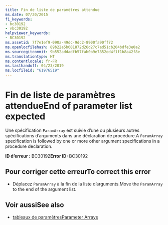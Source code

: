 ```yaml
---
title: Fin de liste de paramètres attendue
ms.date: 07/20/2015
f1_keywords:
- bc30192
- vbc30192
helpviewer_keywords:
- BC30192
ms.assetid: 7f7e1ef9-090a-49dc-9dc2-8900fa90ff72
ms.openlocfilehash: 89b22a5b681872d26d27c7ad51cb204bdfe3e0a2
ms.sourcegitcommit: 9b552addadfb57fab0b9e7852ed4f1f1b8a42f8e
ms.translationtype: HT
ms.contentlocale: fr-FR
ms.lasthandoff: 04/23/2019
ms.locfileid: "61976519"
---
```

# <a name="end-of-parameter-list-expected"></a><span data-ttu-id="ad206-102">Fin de liste de paramètres attendue</span><span class="sxs-lookup"><span data-stu-id="ad206-102">End of parameter list expected</span></span>
<span data-ttu-id="ad206-103">Une spécification `ParamArray` est suivie d’une ou plusieurs autres spécifications d’arguments dans une déclaration de procédure.</span><span class="sxs-lookup"><span data-stu-id="ad206-103">A `ParamArray` specification is followed by one or more other argument specifications in a procedure declaration.</span></span>  
  
 <span data-ttu-id="ad206-104">**ID d’erreur :** BC30192</span><span class="sxs-lookup"><span data-stu-id="ad206-104">**Error ID:** BC30192</span></span>  
  
## <a name="to-correct-this-error"></a><span data-ttu-id="ad206-105">Pour corriger cette erreur</span><span class="sxs-lookup"><span data-stu-id="ad206-105">To correct this error</span></span>  
  
- <span data-ttu-id="ad206-106">Déplacez `ParamArray` à la fin de la liste d’arguments.</span><span class="sxs-lookup"><span data-stu-id="ad206-106">Move the `ParamArray` to the end of the argument list.</span></span>  
  
## <a name="see-also"></a><span data-ttu-id="ad206-107">Voir aussi</span><span class="sxs-lookup"><span data-stu-id="ad206-107">See also</span></span>

- [<span data-ttu-id="ad206-108">tableaux de paramètres</span><span class="sxs-lookup"><span data-stu-id="ad206-108">Parameter Arrays</span></span>](../../visual-basic/programming-guide/language-features/procedures/parameter-arrays.md)
